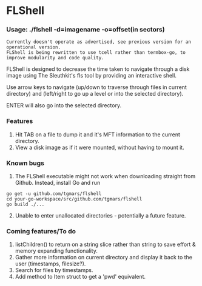 # FLShell

### Usage: ./flshell -d=imagename -o=offset(in sectors)

```
Currently doesn't operate as advertised, see previous version for an operational version.
FLShell is being rewritten to use tcell rather than termbox-go, to improve modularity and code quality. 
```

FLShell is designed to decrease the time taken to navigate through a disk image using The Sleuthkit's fls tool by providing an interactive shell.

Use arrow keys to navigate (up/down to traverse through files in current directory) and (left/right to go up a level or into the selected directory).

ENTER will also go into the selected directory.

### Features
1. Hit TAB on a file to dump it and it's MFT information to the current directory.
2. View a disk image as if it were mounted, without having to mount it. 

### Known bugs
1. The FLShell executable might not work when downloading straight from Github. Instead, install Go and run 

```
go get -u github.com/tgmars/flshell
cd your-go-workspace/src/github.com/tgmars/flshell
go build ./...
```

2. Unable to enter unallocated directories - potentially a future feature.

### Coming features/To do
1. listChildren() to return on a string slice rather than string to save effort & memory expanding functionality.
2. Gather more information on current directory and display it back to the user (timestamps, filesize?).
3. Search for files by timestamps.
4. Add method to Item struct to get a 'pwd' equivalent.


